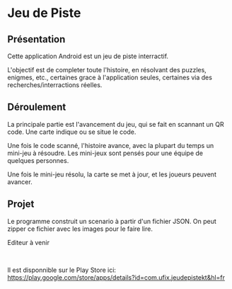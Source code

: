 <h1>Jeu de Piste</h1>


<h2>Présentation</h2>

Cette application Android est un jeu de piste interractif.

L'objectif est de completer toute l'histoire, en résolvant des puzzles, enigmes, etc., certaines grace à l'application seules, certaines via des recherches/interractions réelles.

<h2>Déroulement</h2>

La principale partie est l'avancement du jeu, qui se fait en scannant un QR code. Une carte indique ou se situe le code.

Une fois le code scanné, l'histoire avance, avec la plupart du temps un mini-jeu à résoudre. Les mini-jeux sont pensés pour une équipe de quelques personnes.

Une fois le mini-jeu résolu, la carte se met à jour, et les joueurs peuvent avancer.


<h2>Projet</h2>

Le programme construit un scenario à partir d'un fichier JSON.
On peut zipper ce fichier avec les images pour le faire lire.

Editeur à venir

<br>

Il est disponnible sur le Play Store ici:
https://play.google.com/store/apps/details?id=com.ufix.jeudepistekt&hl=fr
